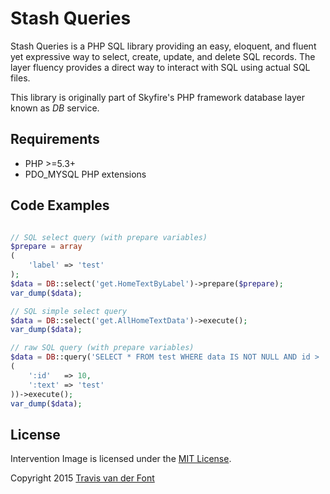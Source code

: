 # Stash Queries

Stash Queries is a PHP SQL library providing an easy, eloquent, and fluent yet expressive way to select, create, update, and delete SQL records. The layer fluency provides a direct way to interact with SQL using actual SQL files.

This library is originally part of Skyfire's PHP framework database layer known as *DB* service.

## Requirements

- PHP >=5.3+
- PDO_MYSQL PHP extensions

## Code Examples

```php

// SQL select query (with prepare variables)
$prepare = array
(
    'label' => 'test'
);
$data = DB::select('get.HomeTextByLabel')->prepare($prepare);
var_dump($data);

// SQL simple select query
$data = DB::select('get.AllHomeTextData')->execute();
var_dump($data);

// raw SQL query (with prepare variables)
$data = DB::query('SELECT * FROM test WHERE data IS NOT NULL AND id > :count AND data != :text', array
(
    ':id'   => 10,
    ':text' => 'test'
))->execute();
var_dump($data);
```

## License

Intervention Image is licensed under the [MIT License](http://opensource.org/licenses/MIT).

Copyright 2015 [Travis van der Font](www.twitter.com/travisfont)
